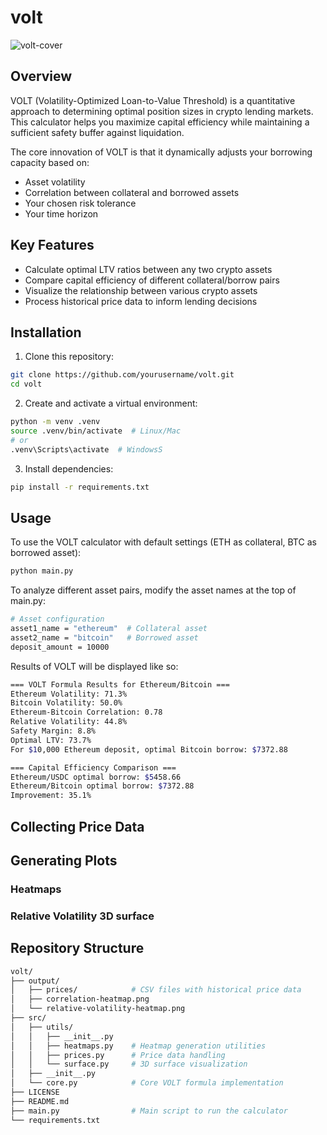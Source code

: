 # volt

![volt-cover](https://github.com/user-attachments/assets/49a13372-d27b-45c3-bc52-89d812596ffe)

## Overview

VOLT (Volatility-Optimized Loan-to-Value Threshold) is a quantitative approach to determining optimal position sizes in crypto lending markets. This calculator helps you maximize capital efficiency while maintaining a sufficient safety buffer against liquidation.

The core innovation of VOLT is that it dynamically adjusts your borrowing capacity based on:
- Asset volatility
- Correlation between collateral and borrowed assets
- Your chosen risk tolerance
- Your time horizon

## Key Features

- Calculate optimal LTV ratios between any two crypto assets
- Compare capital efficiency of different collateral/borrow pairs
- Visualize the relationship between various crypto assets
- Process historical price data to inform lending decisions

## Installation

1. Clone this repository:
```bash
git clone https://github.com/yourusername/volt.git
cd volt
```

2. Create and activate a virtual environment:
```bash
python -m venv .venv
source .venv/bin/activate  # Linux/Mac
# or
.venv\Scripts\activate  # WindowsS
```

3. Install dependencies:
```bash
pip install -r requirements.txt
```

## Usage
To use the VOLT calculator with default settings (ETH as collateral, BTC as borrowed asset):

```bash
python main.py
```

To analyze different asset pairs, modify the asset names at the top of main.py:
```bash
# Asset configuration
asset1_name = "ethereum"  # Collateral asset
asset2_name = "bitcoin"   # Borrowed asset
deposit_amount = 10000
```

Results of VOLT will be displayed like so:
```bash
=== VOLT Formula Results for Ethereum/Bitcoin ===
Ethereum Volatility: 71.3%
Bitcoin Volatility: 50.0%
Ethereum-Bitcoin Correlation: 0.78
Relative Volatility: 44.8%
Safety Margin: 8.8%
Optimal LTV: 73.7%
For $10,000 Ethereum deposit, optimal Bitcoin borrow: $7372.88

=== Capital Efficiency Comparison ===
Ethereum/USDC optimal borrow: $5458.66
Ethereum/Bitcoin optimal borrow: $7372.88
Improvement: 35.1%

```
## Collecting Price Data

## Generating Plots
### Heatmaps

### Relative Volatility 3D surface 


## Repository Structure
```bash
volt/
├── output/
│   ├── prices/            # CSV files with historical price data
│   ├── correlation-heatmap.png
│   └── relative-volatility-heatmap.png
├── src/
│   ├── utils/
│   │   ├── __init__.py
│   │   ├── heatmaps.py    # Heatmap generation utilities
│   │   ├── prices.py      # Price data handling
│   │   └── surface.py     # 3D surface visualization
│   ├── __init__.py
│   └── core.py            # Core VOLT formula implementation
├── LICENSE
├── README.md
├── main.py                # Main script to run the calculator
└── requirements.txt
```
